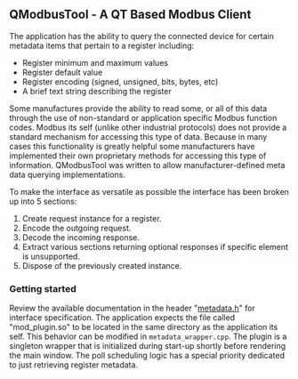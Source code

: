 ## QModbusTool - A QT Based Modbus Client
The application has the ability to query the connected device for certain metadata items that pertain to a register including:

* Register minimum and maximum values
* Register default value
* Register encoding (signed, unsigned, bits, bytes, etc)
* A brief text string describing the register

Some manufactures provide the ability to read some, or all of this data through the use of non-standard or application specific Modbus function codes.  Modbus its self (unlike other industrial protocols) does not provide a standard mechanism for accessing this type of data.  Because in many cases this functionality is greatly helpful some manufacturers have implemented their own proprietary methods for accessing this type of information.
QModbusTool was written to allow manufacturer-defined meta data querying implementations.

To make the interface as versatile as possible the interface has been broken up into 5 sections:

1. Create request instance for a register.
2. Encode the outgoing request.
3. Decode the incoming response.
4. Extract various sections returning optional responses if specific element is unsupported.
5. Dispose of the previously created instance.

### Getting started
Review the available documentation in the header "[metadata.h][1]" for interface specification.  The application expects the file called "mod\_plugin.so" to be located in the same directory as the application its self.  This behavior can be modified in `metadata_wrapper.cpp`.
The plugin is a singleton wrapper that is initialized during start-up shortly before rendering the main window.  The poll scheduling logic has a special priority dedicated to just retrieving register metadata.  

[1]: metadata.h
